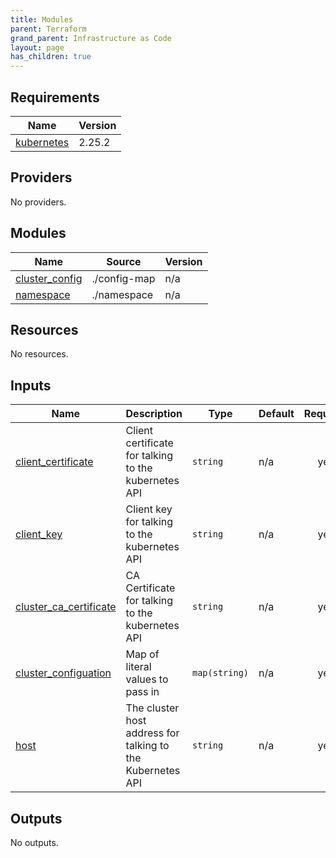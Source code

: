 ```yaml
---
title: Modules
parent: Terraform
grand_parent: Infrastructure as Code
layout: page
has_children: true
---
```


<!-- BEGIN_TF_DOCS -->
## Requirements

| Name | Version |
|------|---------|
| <a name="requirement_kubernetes"></a> [kubernetes](#requirement\_kubernetes) | 2.25.2 |

## Providers

No providers.

## Modules

| Name | Source | Version |
|------|--------|---------|
| <a name="module_cluster_config"></a> [cluster\_config](#module\_cluster\_config) | ./config-map | n/a |
| <a name="module_namespace"></a> [namespace](#module\_namespace) | ./namespace | n/a |

## Resources

No resources.

## Inputs

| Name | Description | Type | Default | Required |
|------|-------------|------|---------|:--------:|
| <a name="input_client_certificate"></a> [client\_certificate](#input\_client\_certificate) | Client certificate for talking to the kubernetes API | `string` | n/a | yes |
| <a name="input_client_key"></a> [client\_key](#input\_client\_key) | Client key for talking to the kubernetes API | `string` | n/a | yes |
| <a name="input_cluster_ca_certificate"></a> [cluster\_ca\_certificate](#input\_cluster\_ca\_certificate) | CA Certificate for talking to the kubernetes API | `string` | n/a | yes |
| <a name="input_cluster_configuation"></a> [cluster\_configuation](#input\_cluster\_configuation) | Map of literal values to pass in | `map(string)` | n/a | yes |
| <a name="input_host"></a> [host](#input\_host) | The cluster host address for talking to the Kubernetes API | `string` | n/a | yes |

## Outputs

No outputs.
<!-- END_TF_DOCS -->